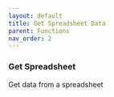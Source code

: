```yaml
---
layout: default
title: Get Spreadsheet Data
parent: Functions
nav_order: 2
---
```


### Get Spreadsheet

Get data from a spreadsheet